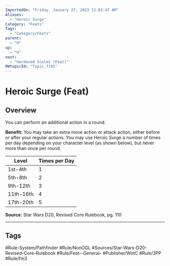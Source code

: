 ```yaml
---
ImportedOn: "Friday, January 27, 2023 12:02:47 AM"
Aliases:
  - "Heroic Surge"
Category: "Feats"
Tags:
  - "Category/Feats"
parent:
  - "H"
up:
  - "H"
next:
  - "Hardened Scales (Feat)"
RWtopicId: "Topic_7142"
---
```

# Heroic Surge (Feat)
## Overview
You can perform an additional action in a round.

**Benefit:** You may take an extra move action or attack action, either before or after your regular actions. You may use Heroic Surge a number of times per day depending on your character level (as shown below), but never more than once per round.


| **Level** | **Times per Day** |
|---|---|
| 1st-4th | 1 |
| 5th-8th | 2 |
| 9th-12th | 3 |
| 11th-16th | 4 |
| 17th-20th | 5 |

**Source:** Star Wars D20, Revised Core Rulebook, pg. 110


---
## Tags
#Rule-System/Pathfinder #Rule/NonOGL #Sources/Star-Wars-D20-Revised-Core-Rulebook #Rule/Feat--General- #Publisher/WotC #Rule/3PP #Rule/fm3


